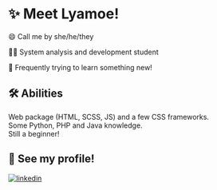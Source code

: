 #  ✨ Meet Lyamoe!

😄 Call me by she/he/they

👩‍💻 System analysis and development student

🧠 Frequently trying to learn something new!


## 🛠 Abilities
Web package (HTML, SCSS, JS) and a few CSS frameworks.\
Some Python, PHP and Java knowledge.\
Still a beginner!


## 🔗 See my profile!
[![linkedin](https://img.shields.io/badge/linkedin-0A66C2?style=for-the-badge&logo=linkedin&logoColor=white)](https://www.linkedin.com/in/karine-santos-peres-63b1482aa/)
